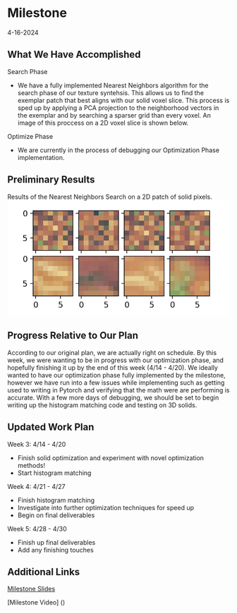 # Milestone
4-16-2024
## What We Have Accomplished
Search Phase
- We have a fully implemented Nearest Neighbors algorithm for the search phase of our texture syntehsis. This allows us to find the exemplar patch that best aligns with our solid voxel slice. This process is sped up by applying a PCA projection to the neighborhood vectors in the exemplar and by searching a sparser grid than every voxel. An image of this proccess on a 2D voxel slice is shown below.

Optimize Phase
- We are currently in the process of debugging our Optimization Phase implementation. 

## Preliminary Results
Results of the Nearest Neighbors Search on a 2D patch of solid pixels.
![Search Phase](/assets/search_phase.jpg)

## Progress Relative to Our Plan

According to our original plan, we are actually right on schedule. By this week, we were wanting to be in progress with our optimization phase, and hopefully finishing it up by the end of this week (4/14 - 4/20). We ideally wanted to have our optimization phase fully implemented by the milestone, however we have run into a few issues while implementing such as getting used to writing in Pytorch and verifying that the math were are performing is accurate. With a few more days of debugging, we should be set to begin writing up the histogram matching code and testing on 3D solids.

## Updated Work Plan
Week 3: 4/14 - 4/20
- Finish solid optimization and experiment with novel optimization methods!
- Start histogram matching

Week 4: 4/21 - 4/27
- Finish histogram matching
- Investigate into further optimization techniques for speed up
- Begin on final deliverables

Week 5: 4/28 - 4/30
- Finish up final deliverables
- Add any finishing touches

## Additional Links

[Milestone Slides](https://docs.google.com/presentation/d/1-W9nknMRB0o4Y1pjfMG802zc2aoa4MWge1_fWNJRdns/edit#slide=id.p)

[Milestone Video] ()
